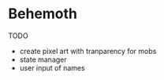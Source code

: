 # Behemoth

TODO

 - create pixel art with tranparency for mobs
 - state manager
 - user input of names

